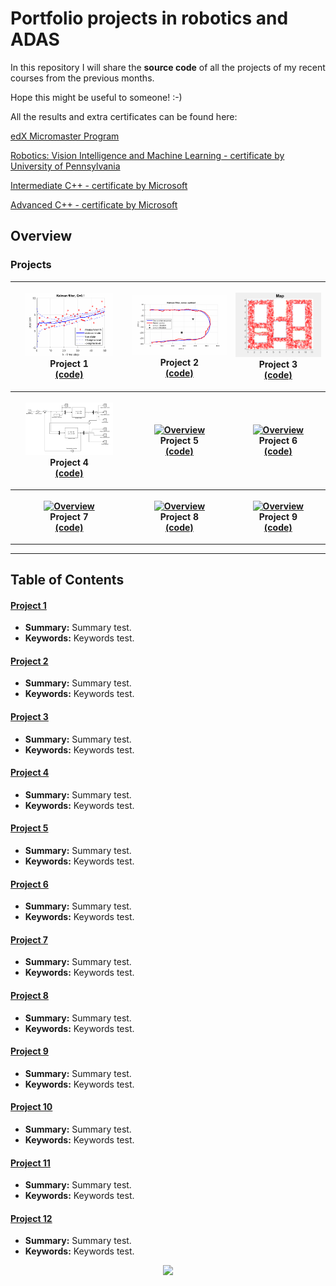 # Portfolio projects in robotics and ADAS

In this repository I will share the **source code** of all the projects of my recent courses from the previous months.

Hope this might be useful to someone! :-)

All the results and extra certificates can be found here:

[edX Micromaster Program](https://credentials.edx.org/records/programs/shared/aeb398577a5c4941aaafc6133845c9d2/)

[Robotics: Vision Intelligence and Machine Learning - certificate by University of Pennsylvania](https://courses.edx.org/certificates/cebbf84bc3d549bca3e86871f49b7917)

[Intermediate C++ - certificate by Microsoft](https://courses.edx.org/certificates/daf8897c283c43f6a635eb8228dff1dc)

[Advanced C++ - certificate by Microsoft](https://courses.edx.org/certificates/d7c3c0aea54d4a86971d8b4652822af0)

## Overview

### Projects

<table style="width:100%">
  <tr>
    <th>
      <p align="center">
           <a href="./project_1"><img src="./project_1/overview.gif" alt="Overview" width="80%" height="80%"></a>
           <br>Project 1
           <br><a href="./project_1" name="p1_code">(code)</a>
      </p>
    </th>
        <th><p align="center">
           <a href="./project_2"><img src="./project_2/overview.gif" alt="Overview" width="100%" height="100%"></a>
           <br>Project 2
           <br><a href="./project_2" name="p2_code">(code)</a>
        </p>
    </th>
        <th><p align="center">
           <a href="./project_3"><img src="./project_3/overview.gif" alt="Overview" width="100%" height="100%"></a>
           <br>Project 3
           <br><a href="./project_3" name="p3_code">(code)</a>
        </p>
    </th>
  </tr>
  <tr>
        <th><p align="center">
           <a href="./project_4"><img src="./project_4/overview.jpg" alt="Overview" width="80%" height="80%"></a>
           <br>Project 4
           <br><a href="./project_4" name="p4_code">(code)</a>
        </p>
    </th>
        <th><p align="center">
           <a href="./project_5"><img src="./project_5/img/overview.gif" alt="Overview" width="60%" height="60%"></a>
           <br>Project 5
           <br><a href="./project_5" name="p5_code">(code)</a>
        </p>
    </th>
        <th><p align="center">
           <a href="./project_6"><img src="./project_6/img/overview.jpg" alt="Overview" width="60%" height="60%"></a>
           <br>Project 6
           <br><a href="./project_6" name="p6_code">(code)</a>
        </p>
    </th>
  </tr>
  <tr>
    <th><p align="center">
           <a href="./project_7"><img src="./project_7/img/overview.jpg" alt="Overview" width="60%" height="60%"></a>
           <br>Project 7
           <br><a href="./project_7" name="p7_code">(code)</a>
        </p>
    </th>
    <th><p align="center">
           <a href="./project_8"><img src="./project_8/img/overview.gif" alt="Overview" width="60%" height="60%"></a>
           <br>Project 8
           <br><a href="./project_8" name="p8_code">(code)</a>
        </p>
    </th>
    <th><p align="center">
           <a href="./project_9"><img src="./project_9/img/overview.gif" alt="Overview" width="60%" height="60%"></a>
           <br>Project 9
           <br><a href="./project_9" name="p9_code">(code)</a>
        </p>
    </th>
  </tr>
</table>

--- 
## Table of Contents

#### [Project 1](project_1)
 - **Summary:** Summary test.
 - **Keywords:** Keywords test.
 
#### [Project 2](project_2)
 - **Summary:** Summary test.
 - **Keywords:** Keywords test.
 
#### [Project 3](project_3)
 - **Summary:** Summary test.
 - **Keywords:** Keywords test.

#### [Project 4](project_4)
 - **Summary:** Summary test.
 - **Keywords:** Keywords test.
 
#### [Project 5](project_5)
 - **Summary:** Summary test.
 - **Keywords:** Keywords test.
 
#### [Project 6](project_6)
 - **Summary:** Summary test.
 - **Keywords:** Keywords test.

#### [Project 7](project_7)
 - **Summary:** Summary test.
 - **Keywords:** Keywords test.
 
#### [Project 8](project_8)
 - **Summary:** Summary test.
 - **Keywords:** Keywords test.
 
#### [Project 9](project_9)
 - **Summary:** Summary test.
 - **Keywords:** Keywords test.
 
#### [Project 10](project_10)
 - **Summary:** Summary test.
 - **Keywords:** Keywords test.

#### [Project 11](project_11)
 - **Summary:** Summary test.
 - **Keywords:** Keywords test.

#### [Project 12](project_12)
 - **Summary:** Summary test.
 - **Keywords:** Keywords test.


 
<p align="center">
  <img src="https://s3.amazonaws.com/s3-blogs.mentor.com/mentorautomotive/files/2016/07/ADAS-cars-Adobe-106263301-520x378.jpg" width="400">
</p>
